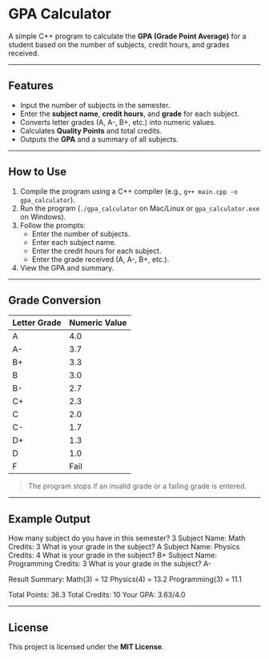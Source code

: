 # GPA Calculator

A simple C++ program to calculate the **GPA (Grade Point Average)** for a student based on the number of subjects, credit hours, and grades received.

---

## Features

- Input the number of subjects in the semester.
- Enter the **subject name**, **credit hours**, and **grade** for each subject.
- Converts letter grades (A, A-, B+, etc.) into numeric values.
- Calculates **Quality Points** and total credits.
- Outputs the **GPA** and a summary of all subjects.

---

## How to Use

1. Compile the program using a C++ compiler (e.g., `g++ main.cpp -o gpa_calculator`).
2. Run the program (`./gpa_calculator` on Mac/Linux or `gpa_calculator.exe` on Windows).
3. Follow the prompts:
    - Enter the number of subjects.
    - Enter each subject name.
    - Enter the credit hours for each subject.
    - Enter the grade received (A, A-, B+, etc.).
4. View the GPA and summary.

---

## Grade Conversion

| Letter Grade | Numeric Value |
|--------------|---------------|
| A            | 4.0           |
| A-           | 3.7           |
| B+           | 3.3           |
| B            | 3.0           |
| B-           | 2.7           |
| C+           | 2.3           |
| C            | 2.0           |
| C-           | 1.7           |
| D+           | 1.3           |
| D            | 1.0           |
| F            | Fail          |

> The program stops if an invalid grade or a failing grade is entered.

---

## Example Output

How many subject do you have in this semester? 3
Subject Name: Math
Credits: 3
What is your grade in the subject? A
Subject Name: Physics
Credits: 4
What is your grade in the subject? B+
Subject Name: Programming
Credits: 3
What is your grade in the subject? A-

Result Summary:
Math(3) = 12
Physics(4) = 13.2
Programming(3) = 11.1

Total Points: 36.3
Total Credits: 10
Your GPA: 3.63/4.0

---

## License

This project is licensed under the **MIT License**.
